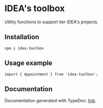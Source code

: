 # IDEA's toolbox

Utility functions to support iter IDEA's projects.

## Installation

`npm i idea-toolbox`

## Usage example

```
import { Appointment } from 'idea-toolbox';
```

## Documentation

Documentation generated with TypeDoc: [link](https://iter-idea.github.io/IDEA-toolbox).
